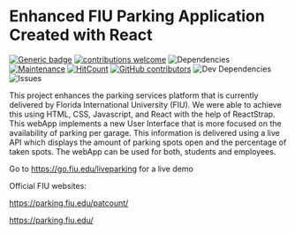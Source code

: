 # Enhanced FIU Parking Application Created with React

[![Generic badge](https://img.shields.io/badge/HOW_USEFUL%3F-VERY-blue.svg)](https://shields.io/)
[![contributions welcome](https://img.shields.io/badge/contributions-welcome-brightgreen.svg?style=flat)](https://github.com/fiuparking/ReactAPP/issues)
![Dependencies](https://david-dm.org/fiuparking/ReactAPP.svg)
[![Maintenance](https://img.shields.io/badge/Maintained%3F-yes-success.svg)](https://github.com/fiuparking/ReactAPP/graphs/commit-activity)
[![HitCount](http://hits.dwyl.io/fiuparking/ReactAPP.svg)](http://hits.dwyl.io/fiuparking/ReactAPP)
[![GitHub contributors](https://img.shields.io/github/contributors/fiuparking/ReactAPP.svg)](https://GitHub.com/fiuparking/ReactAPP/graphs/contributors/)
![Dev Dependencies](https://img.shields.io/david/dev/fiuparking/ReactAPP.svg)
![Issues](https://img.shields.io/github/issues/fiuparking/ReactAPP.svg)


This project enhances the parking services platform that is currently delivered by Florida International University (FIU). We were able to achieve this using HTML, CSS, Javascript, and React with the help of ReactStrap. This webApp implements a new User Interface that is more focused on the availability of parking per garage. This information is delivered using a live API which displays the amount of parking spots open and the percentage of taken spots. The webApp can be used for both, students and employees. 

Go to https://go.fiu.edu/liveparking for a live demo


Official FIU websites:

https://parking.fiu.edu/patcount/

https://parking.fiu.edu/
